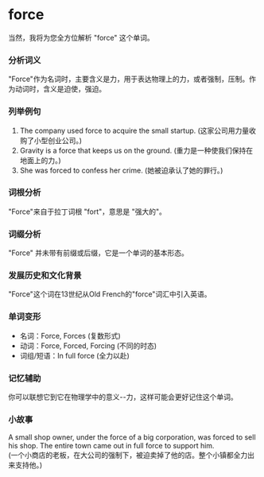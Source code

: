 # force

当然，我将为您全方位解析 "force" 这个单词。

  

### 分析词义

  

"Force"作为名词时，主要含义是力，用于表达物理上的力，或者强制，压制。作为动词时，含义是迫使，强迫。

  

### 列举例句

  

1.  The company used force to acquire the small startup. (这家公司用力量收购了小型创业公司。)
2.  Gravity is a force that keeps us on the ground. (重力是一种使我们保持在地面上的力。)
3.  She was forced to confess her crime. (她被迫承认了她的罪行。)

  

### 词根分析

  

"Force"来自于拉丁词根 "fort"，意思是 "强大的"。

  

### 词缀分析

  

"Force" 并未带有前缀或后缀，它是一个单词的基本形态。

  

### 发展历史和文化背景

  

"Force"这个词在13世纪从Old French的"force"词汇中引入英语。

  

### 单词变形

  

*   名词：Force, Forces (复数形式)
*   动词：Force, Forced, Forcing (不同的时态)
*   词组/短语：In full force (全力以赴)

  

### 记忆辅助

  

你可以联想它到它在物理学中的意义--力，这样可能会更好记住这个单词。

  

### 小故事

  

A small shop owner, under the force of a big corporation, was forced to sell his shop. The entire town came out in full force to support him.  
(一个小商店的老板，在大公司的强制下，被迫卖掉了他的店。整个小镇都全力出来支持他。)
